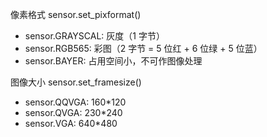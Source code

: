 像素格式 sensor.set_pixformat()

- sensor.GRAYSCAL: 灰度（1 字节）
- sensor.RGB565: 彩图（2 字节 = 5 位红 + 6 位绿 + 5 位蓝）
- sensor.BAYER: 占用空间小，不可作图像处理

图像大小 sensor.set_framesize()

- sensor.QQVGA: 160\*120
- sensor.QVGA: 230\*240
- sensor.VGA: 640\*480
